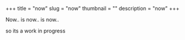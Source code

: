 +++
title = "now"
slug = "now"
thumbnail = ""
description = "now"
+++

Now.. is now.. is now..

so its a work in progress